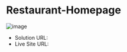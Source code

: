 # Restaurant-Homepage

![image](https://github.com/mahitab77/Restaurant-Homepage/blob/main/assets/Project-Front.jpg)




- Solution URL:
- Live Site URL:
